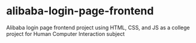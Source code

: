 # alibaba-login-page-frontend
Alibaba login page frontend project using HTML, CSS, and JS as a college project for Human Computer Interaction subject
